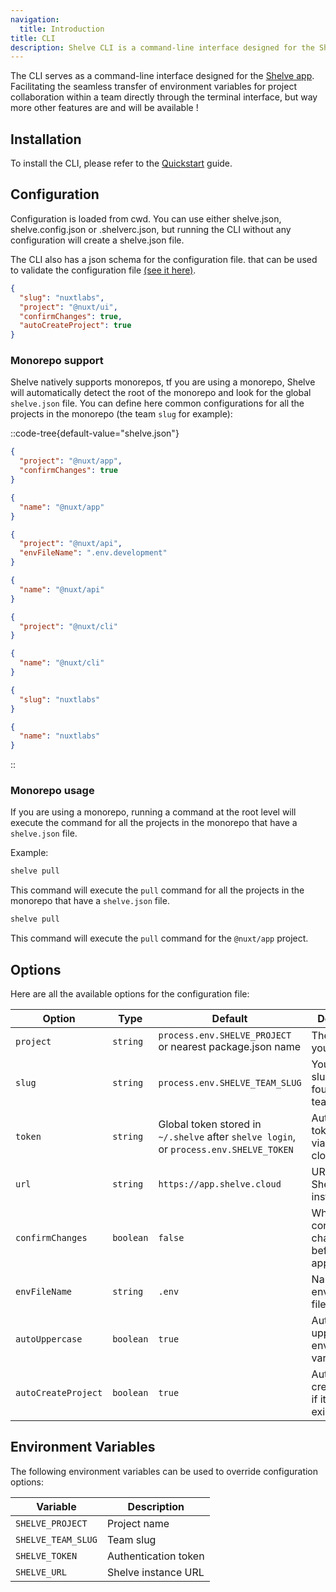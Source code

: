 ```yaml
---
navigation:
  title: Introduction
title: CLI
description: Shelve CLI is a command-line interface designed for the Shelve app.
---
```


The CLI serves as a command-line interface designed for the [Shelve app](https://dub.sh/shelve). Facilitating the seamless transfer of environment variables for project collaboration within a team directly through the terminal interface, but way more other features are and will be available !

## Installation

To install the CLI, please refer to the [Quickstart](/getting-started/quickstart) guide.

## Configuration

Configuration is loaded from cwd. You can use either shelve.json, shelve.config.json or .shelverc.json, but running the CLI without any configuration will create a shelve.json file.

The CLI also has a json schema for the configuration file. that can be used to validate the configuration file [(see it here)](https://raw.githubusercontent.com/HugoRCD/shelve/main/packages/types/schema.json).

```json [shelve.json]
{
  "slug": "nuxtlabs",
  "project": "@nuxt/ui",
  "confirmChanges": true,
  "autoCreateProject": true
}
```

### Monorepo support

Shelve natively supports monorepos, tf you are using a monorepo, Shelve will automatically detect the root of the monorepo and look for the global `shelve.json` file. You can define here common configurations for all the projects in the monorepo (the team `slug` for example):

::code-tree{default-value="shelve.json"}
```json [apps/app/shelve.json]
{
  "project": "@nuxt/app",
  "confirmChanges": true
}
```

```json [apps/app/package.json]
{
  "name": "@nuxt/app"
}
```

```json [apps/api/shelve.json]
{
  "project": "@nuxt/api",
  "envFileName": ".env.development"
}
```

```json [apps/api/package.json]
{
  "name": "@nuxt/api"
}
```

```json [packages/cli/shelve.json]
{
  "project": "@nuxt/cli"
}
```

```json [packages/cli/package.json]
{
  "name": "@nuxt/cli"
}
```

```json [shelve.json]
{
  "slug": "nuxtlabs"
}
```

```json [package.json]
{
  "name": "nuxtlabs"
}
```
::

### Monorepo usage

If you are using a monorepo, running a command at the root level will execute the command for all the projects in the monorepo that have a `shelve.json` file.

Example:

```bash [terminal]
shelve pull
```

This command will execute the `pull` command for all the projects in the monorepo that have a `shelve.json` file.

```bash [apps/app/terminal]
shelve pull
```

This command will execute the `pull` command for the `@nuxt/app` project.

## Options

Here are all the available options for the configuration file:

| Option              | Type      | Default                                                                                | Description                                              |
| ------------------- | --------- | -------------------------------------------------------------------------------------- | -------------------------------------------------------- |
| `project`           | `string`  | `process.env.SHELVE_PROJECT` or nearest package.json name                              | The name of your project                                 |
| `slug`              | `string`  | `process.env.SHELVE_TEAM_SLUG`                                                         | Your team slug (can be found in your team settings)      |
| `token`             | `string`  | Global token stored in `~/.shelve` after `shelve login`, or `process.env.SHELVE_TOKEN` | Authentication token created via app.shelve cloud/tokens |
| `url`               | `string`  | `https://app.shelve.cloud`                                                             | URL of the Shelve instance                               |
| `confirmChanges`    | `boolean` | `false`                                                                                | Whether to confirm changes before applying them          |
| `envFileName`       | `string`  | `.env`                                                                                 | Name of your environment file                            |
| `autoUppercase`     | `boolean` | `true`                                                                                 | Automatically uppercase environment variable keys        |
| `autoCreateProject` | `boolean` | `true`                                                                                 | Automatically create project if it doesn't exist         |

## Environment Variables

The following environment variables can be used to override configuration options:

| Variable           | Description          |
| ------------------ | -------------------- |
| `SHELVE_PROJECT`   | Project name         |
| `SHELVE_TEAM_SLUG` | Team slug            |
| `SHELVE_TOKEN`     | Authentication token |
| `SHELVE_URL`       | Shelve instance URL  |
